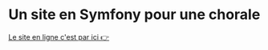 #  Un site en Symfony pour une chorale
<a href="https://atraverschants74270.cheapo.fr/">Le site en ligne c'est par ici 👉 </a>

